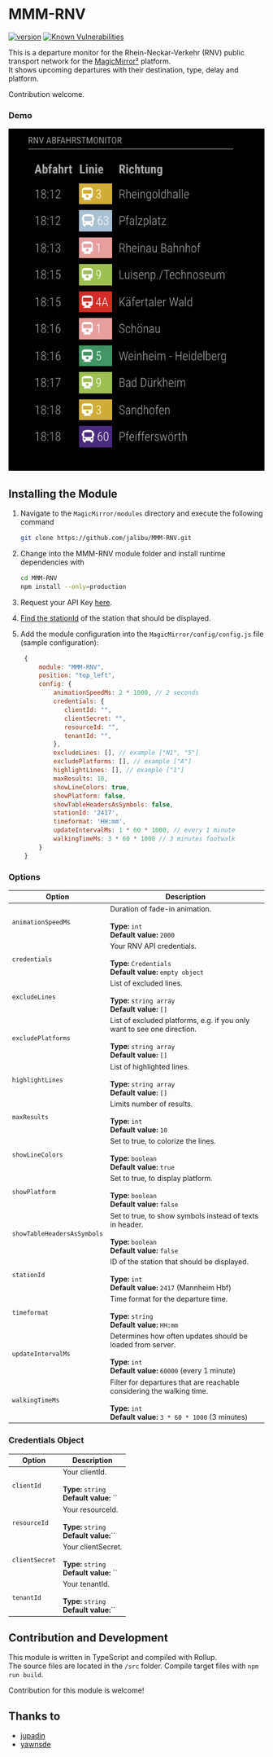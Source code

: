 # MMM-RNV

[![version](https://img.shields.io/github/package-json/v/jalibu/MMM-RNV)](https://github.com/jalibu/MMM-RNV/releases) [![Known Vulnerabilities](https://snyk.io/test/github/jalibu/MMM-RNV/badge.svg?targetFile=package.json)](https://snyk.io/test/github/jalibu/MMM-RNV?targetFile=package.json)

This is a departure monitor for the Rhein-Neckar-Verkehr (RNV) public transport network for the [MagicMirror²](https://magicmirror.builders/) platform.  
It shows upcoming departures with their destination, type, delay and platform.

Contribution welcome.

### Demo

![screenshot](screenshot.png)

## Installing the Module

1. Navigate to the `MagicMirror/modules` directory and execute the following command

   ```sh
   git clone https://github.com/jalibu/MMM-RNV.git
   ```

2. Change into the MMM-RNV module folder and install runtime dependencies with

   ```sh
   cd MMM-RNV
   npm install --only=production
   ```

3. Request your API Key [here](https://opendata.rnv-online.de/datahub-api).

4. [Find the stationId](https://rnvopendataportalpublic.blob.core.windows.net/public/openDataPortal/liniengruppen_mit_haltestellenreferenz.json) of the station that should be displayed.

5. Add the module configuration into the `MagicMirror/config/config.js` file (sample configuration):

   ```javascript
    {
        module: "MMM-RNV",
        position: "top_left",
        config: {
            animationSpeedMs: 2 * 1000, // 2 seconds
            credentials: {
               clientId: "",
               clientSecret: "",
               resourceId: "",
               tenantId: "",
            },
            excludeLines: [], // example ["N1", "5"]
            excludePlatforms: [], // example ["A"]
            highlightLines: [], // example ["1"]
            maxResults: 10,
            showLineColors: true,
            showPlatform: false,
            showTableHeadersAsSymbols: false,
            stationId: '2417',
            timeformat: 'HH:mm',
            updateIntervalMs: 1 * 60 * 1000, // every 1 minute
            walkingTimeMs: 3 * 60 * 1000 // 3 minutes footwalk
        }
    }
   ```

### Options

| Option                      | Description                                                                                                                                       |
| --------------------------- | ------------------------------------------------------------------------------------------------------------------------------------------------- |
| `animationSpeedMs`          | Duration of fade-in animation. <br><br>**Type:** `int` <br> **Default value:** `2000`                                                             |
| `credentials`               | Your RNV API credentials. <br><br>**Type:** `Credentials` <br> **Default value:** `empty object`                                                  |
| `excludeLines`              | List of excluded lines. <br><br>**Type:** `string array` <br> **Default value:** `[]`                                                             |
| `excludePlatforms`          | List of excluded platforms, e.g. if you only want to see one direction. <br><br>**Type:** `string array` <br> **Default value:** `[]`             |
| `highlightLines`            | List of highlighted lines. <br><br>**Type:** `string array` <br> **Default value:** `[]`                                                          |
| `maxResults`                | Limits number of results. <br><br>**Type:** `int` <br> **Default value:** `10`                                                                    |
| `showLineColors`            | Set to true, to colorize the lines. <br><br>**Type:** `boolean` <br> **Default value:** `true`                                                    |
| `showPlatform`              | Set to true, to display platform. <br><br>**Type:** `boolean` <br> **Default value:** `false`                                                     |
| `showTableHeadersAsSymbols` | Set to true, to show symbols instead of texts in header. <br><br>**Type:** `boolean` <br> **Default value:** `false`                              |
| `stationId`                 | ID of the station that should be displayed.<br><br>**Type:** `int` <br> **Default value:** `2417` (Mannheim Hbf)                                  |
| `timeformat`                | Time format for the departure time. <br><br>**Type:** `string` <br> **Default value:** `HH:mm`                                                    |
| `updateIntervalMs`          | Determines how often updates should be loaded from server. <br><br>**Type:** `int` <br> **Default value:** `60000` (every 1 minute)               |
| `walkingTimeMs`             | Filter for departures that are reachable considering the walking time.<br><br>**Type:** `int` <br> **Default value:** `3 * 60 * 1000` (3 minutes) |

### Credentials Object

| Option         | Description                                                              |
| -------------- | ------------------------------------------------------------------------ |
| `clientId`     | Your clientId. <br><br>**Type:** `string` <br> **Default value:** ``     |
| `resourceId`   | Your resourceId. <br><br>**Type:** `string` <br> **Default value:**``    |
| `clientSecret` | Your clientSecret. <br><br>**Type:** `string` <br> **Default value:** `` |
| `tenantId`     | Your tenantId. <br><br>**Type:** `string` <br> **Default value:**``      |

## Contribution and Development

This module is written in TypeScript and compiled with Rollup.  
The source files are located in the `/src` folder.
Compile target files with `npm run build`.

Contribution for this module is welcome!

## Thanks to

- [jupadin](https://github.com/jupadin)
- [yawnsde](https://github.com/yawnsde)
